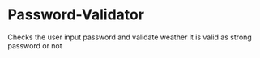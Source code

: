 # Password-Validator
Checks the user input password and validate weather it is valid as strong password or not

